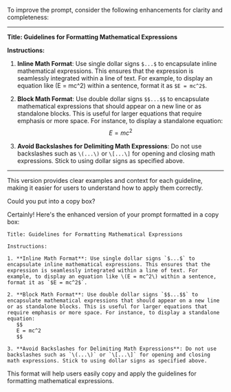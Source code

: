 

To improve the prompt, consider the following enhancements for clarity and completeness:

---

**Title: Guidelines for Formatting Mathematical Expressions**

**Instructions:**

1. **Inline Math Format**: Use single dollar signs `$...$` to encapsulate inline mathematical expressions. This ensures that the expression is seamlessly integrated within a line of text. For example, to display an equation like \(E = mc^2\) within a sentence, format it as `$E = mc^2$`.

2. **Block Math Format**: Use double dollar signs `$$...$$` to encapsulate mathematical expressions that should appear on a new line or as standalone blocks. This is useful for larger equations that require emphasis or more space. For instance, to display a standalone equation:
   $$
   E = mc^2
   $$

3. **Avoid Backslashes for Delimiting Math Expressions**: Do not use backslashes such as `\(...\)` or `\[...\]` for opening and closing math expressions. Stick to using dollar signs as specified above.

---

This version provides clear examples and context for each guideline, making it easier for users to understand how to apply them correctly.

Could you put into a copy box?



Certainly! Here's the enhanced version of your prompt formatted in a copy box:

```
Title: Guidelines for Formatting Mathematical Expressions

Instructions:

1. **Inline Math Format**: Use single dollar signs `$...$` to encapsulate inline mathematical expressions. This ensures that the expression is seamlessly integrated within a line of text. For example, to display an equation like \(E = mc^2\) within a sentence, format it as `$E = mc^2$`.

2. **Block Math Format**: Use double dollar signs `$$...$$` to encapsulate mathematical expressions that should appear on a new line or as standalone blocks. This is useful for larger equations that require emphasis or more space. For instance, to display a standalone equation:
   $$
   E = mc^2
   $$

3. **Avoid Backslashes for Delimiting Math Expressions**: Do not use backslashes such as `\(...\)` or `\[...\]` for opening and closing math expressions. Stick to using dollar signs as specified above.
```

This format will help users easily copy and apply the guidelines for formatting mathematical expressions.